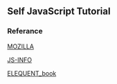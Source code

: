 ## Self JavaScript Tutorial

### Referance 
[MOZILLA](https://developer.mozilla.org/tr/docs/%C3%96%C4%9Fren/JavaScript)

[JS-INFO](https://javascript.info/)

[ELEQUENT_book](https://eloquentjavascript.net/)
